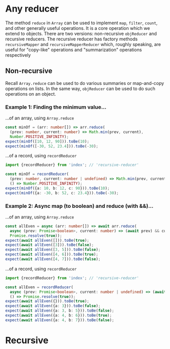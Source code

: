 # Any reducer

The method `reduce` in `Array` can be used to implement `map`, `filter`,
`count`, and other generally useful operations. It is a core operation
which we extend to objects. There are two versions: non-recursive `objReducer`
and recursive reducers. The recursive reducer has factory methods
`recursiveMapper` and `recursiveMapperReducer` which, roughly speaking,
are useful for "copy-like" operations and "summarization" operations
respectively

## Non-recursive

Recall `Array.reduce` can be used to do various summaries or map-and-copy
operations on lists. In the same way, `objReducer` can be used to do such
operations on an object.

### Example 1: Finding the minimum value...

...of an array, using `Array.reduce`
```typescript doctest
const minOf = (arr: number[]) => arr.reduce(
  (prev: number, current: number) => Math.min(prev, current),
  Number.POSITIVE_INFINITY);
expect(minOf([10, 12, 90])).toBe(10);
expect(minOf([-30, 52, 23.4])).toBe(-30);
```
...of a record, using `recordReducer`
```typescript doctest
import {recordReducer} from 'index'; // 'recursive-reducer'

const minOf = recordReducer(
  (prev: number, current: number | undefined) => Math.min(prev, current!),
  () => Number.POSITIVE_INFINITY);
expect(minOf({a: 10, b: 12, c: 90})).toBe(10);
expect(minOf({a: -30, b: 52, c: 23.4})).toBe(-30);
```

### Example 2: Async map (to boolean) and reduce (with &&)...

...of an array, using `Array.reduce`
```typescript doctest
const allEven = async (arr: number[]) => await arr.reduce(
  async (prev: Promise<boolean>, current: number) => (await prev) && current % 2 === 0,
  Promise.resolve(true));
expect(await allEven([])).toBe(true);
expect(await allEven([3])).toBe(false);
expect(await allEven([3, 5])).toBe(false);
expect(await allEven([4, 6])).toBe(true);
expect(await allEven([4, 7])).toBe(false);
```
...of a record, using `recordReducer`

```typescript doctest
import {recordReducer} from 'index'; // 'recursive-reducer'

const allEven = recordReducer(
  async (prev: Promise<boolean>, current: number | undefined) => (await prev) && current! % 2 === 0,
  () => Promise.resolve(true));
expect(await allEven({})).toBe(true);
expect(await allEven({a: 3})).toBe(false);
expect(await allEven({a: 3, b: 5})).toBe(false);
expect(await allEven({a: 4, b: 6})).toBe(true);
expect(await allEven({a: 4, b: 7})).toBe(false);
```

# Recursive

